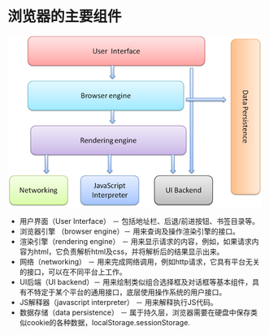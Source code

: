 # 浏览器的主要组件
![浏览器的主要组件](images/1.png "浏览器的主要组件。")

- 用户界面（User Interface） － 包括地址栏、后退/前进按钮、书签目录等。
- 浏览器引擎 （browser engine）－ 用来查询及操作渲染引擎的接口。
- 渲染引擎（rendering engine） － 用来显示请求的内容，例如，如果请求内容为html，它负责解析html及css，并将解析后的结果显示出来。
- 网络（networking） － 用来完成网络调用，例如http请求，它具有平台无关的接口，可以在不同平台上工作。
- UI后端（UI backend）－ 用来绘制类似组合选择框及对话框等基本组件，具有不特定于某个平台的通用接口，底层使用操作系统的用户接口。
- JS解释器（javascript interpreter） － 用来解释执行JS代码。
- 数据存储（data persistence） － 属于持久层，浏览器需要在硬盘中保存类似cookie的各种数据，localStorage.sessionStorage.


